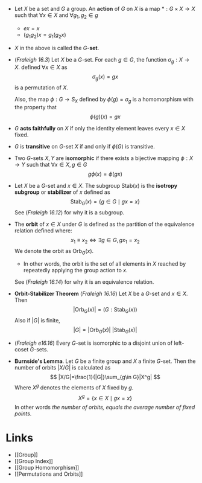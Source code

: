 * Let $X$ be a set and $G$ a group. An **action** of $G$ on $X$ is a map $\ast:G\times X\to X$  such that $\forall x\in X$ and $\forall g_1,g_2\in g$
	* $ex=x$
	* $(g_1g_2)x = g_1(g_2x)$ 
* $X$ in the above is called the $G$-**set**.
* (*Fraleigh 16.3*) Let $X$ be a $G$-set. For each $g\in G$, the function $\sigma_g:X\to X$. defined $\forall x\in X$ as 
  $$
  \sigma_g(x)=gx
  $$
  is a permutation of $X$.
  
  Also, the map $\phi: G\to S_X$ defined by $\phi(g)=\sigma_g$ is a homomorphism with the property that 
  $$
  \phi(g)(x)=gx
  $$
  
* $G$ **acts faithfully** on $X$ if only the identity element leaves every $x\in X$ fixed.
* $G$ is **transitive** on $G$-set $X$ if and only if $\phi(G)$ is transitive.
* Two $G$-sets $X,Y$ are **isomorphic** if there exists a bijective mapping $\phi:X\to Y$ such that $\forall x\in X, g\in G$ 
  $$
  g\phi(x)=\phi(gx)
  $$
   
* Let $X$ be a $G$-set and $x\in X$. The subgroup $\text{Stab}(x)$ is the **isotropy subgroup** or **stabilizer** of $x$ defined as 
  $$
  \text{Stab}_G(x) =\{g\in G\mid gx=x\}
  $$
  See (*Fraleigh 16.12*) for why it is a subgroup. 

* The **orbit** of $x\in X$ under $G$ is defined as the partition of the equivalence relation defined where: 
  $$
  x_1\equiv x_2\iff \exists g\in G, gx_1=x_2
  $$
  We denote the orbit as $\text{Orb}_G(x)$.
	* In other words, the orbit is the set of all elements in $X$ reached by repeatedly applying the group action to $x$.
  
  
  See (*Fraleigh 16.14*) for why it is an equivalence relation.

* **Orbit-Stabilizer Theorem** (*Fraleigh 16.16*) Let $X$ be a $G$-set and $x\in X$. Then 
  $$
  |\text{Orb}_G(x)|=(G : \text{Stab}_G(x))
  $$
  Also if $|G|$ is finite, 
  $$
  |G|=|\text{Orb}_G(x)| \ |\text{Stab}_G(x)|
  $$
  
* (*Fraleigh e16.16*) Every $G$-set is isomorphic to a disjoint union of left-coset $G$-sets.
* **Burnside's Lemma**. Let $G$ be a finite group and $X$ a finite $G$-set. Then the number of orbits $|X/G|$ is calculated as 
  $$
  |X/G|=\frac{1}{|G|}\sum_{g\in G}|X^g|
  $$
  Where $X^g$ denotes the elements of $X$ fixed by $g$. $$X^g=\{x\in X\mid gx=x\}$$In other words *the number of orbits, equals the average number of fixed points*.
# Links
* [[Group]]
* [[Group Index]]
* [[Group Homomorphism]]
* [[Permutations and Orbits]]